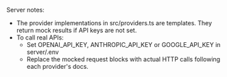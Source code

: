 Server notes:

- The provider implementations in src/providers.ts are templates. They return mock results if API keys are not set.
- To call real APIs:
  - Set OPENAI_API_KEY, ANTHROPIC_API_KEY or GOOGLE_API_KEY in server/.env
  - Replace the mocked request blocks with actual HTTP calls following each provider's docs.
